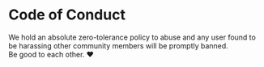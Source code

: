 # Code of Conduct

We hold an absolute zero-tolerance policy to abuse and any user found to be harassing other community members will be promptly banned.  
Be good to each other. ❤️